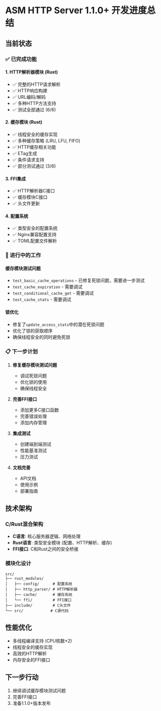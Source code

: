 # ASM HTTP Server 1.1.0+ 开发进度总结

## 当前状态

### ✅ 已完成功能

#### 1. HTTP解析器模块 (Rust)
- ✅ 完整的HTTP请求解析
- ✅ HTTP响应构建
- ✅ URL编码/解码
- ✅ 多种HTTP方法支持
- ✅ 测试全部通过 (6/6)

#### 2. 缓存模块 (Rust)
- ✅ 线程安全的缓存实现
- ✅ 多种缓存策略 (LRU, LFU, FIFO)
- ✅ HTTP缓存相关功能
- ✅ ETag生成
- ✅ 条件请求支持
- ✅ 部分测试通过 (3/6)

#### 3. FFI集成
- ✅ HTTP解析器C接口
- ✅ 缓存模块C接口
- ✅ 头文件更新

#### 4. 配置系统
- ✅ 类型安全的配置系统
- ✅ Nginx兼容配置支持
- ✅ TOML配置文件解析

### 🔄 进行中的工作

#### 缓存模块测试问题
- `test_basic_cache_operations` - 已修复死锁问题，需要进一步测试
- `test_cache_expiration` - 需要调试
- `test_conditional_cache_get` - 需要调试
- `test_cache_stats` - 需要调试

#### 锁优化
- 修复了`update_access_stats`中的潜在死锁问题
- 优化了锁的获取顺序
- 确保线程安全的同时避免死锁

### 📋 下一步计划

1. **修复缓存模块测试问题**
   - 调试死锁问题
   - 优化锁的使用
   - 确保线程安全

2. **完善FFI接口**
   - 添加更多C接口函数
   - 完善错误处理
   - 添加内存管理

3. **集成测试**
   - 创建端到端测试
   - 性能基准测试
   - 压力测试

4. **文档完善**
   - API文档
   - 使用示例
   - 部署指南

## 技术架构

### C/Rust混合架构
- **C语言**: 核心服务器逻辑、网络处理
- **Rust语言**: 类型安全模块 (配置、HTTP解析、缓存)
- **FFI接口**: C和Rust之间的安全桥接

### 模块化设计
```
src/
├── rust_modules/
│   ├── config/      # 配置系统
│   ├── http_parser/ # HTTP解析器
│   ├── cache/       # 缓存系统
│   └── ffi/         # FFI接口
├── include/         # C头文件
└── src/            # C源代码
```

## 性能优化

- 多线程编译支持 (CPU核数×2)
- 线程安全的缓存实现
- 高效的HTTP解析
- 内存安全的FFI接口

## 下一步行动

1. 继续调试缓存模块测试问题
2. 完善FFI接口
3. 准备1.1.0+版本发布 